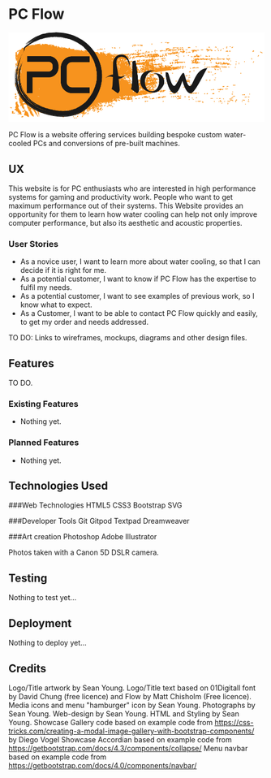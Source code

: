# PC Flow 

![Image of site title and logo](source/artwork/logo.png?raw=true)

PC Flow is a website offering services building bespoke custom water-cooled PCs and conversions of pre-built machines.
 
## UX

This website is for PC enthusiasts who are interested in high performance systems for gaming and productivity work. People who want to get maximum performance out of their systems. This Website provides an opportunity for them to learn how water cooling can help not only improve computer performance, but also its aesthetic and acoustic properties.

### User Stories
* As a novice user, I want to learn more about water cooling, so that I can decide if it is right for me.
* As a potential customer, I want to know if PC Flow has the expertise to fulfil my needs.
* As a potential customer, I want to see examples of previous work, so I know what to expect.
* As a Customer, I want to be able to contact PC Flow quickly and easily, to get my order and needs addressed.


TO DO: Links to wireframes, mockups, diagrams and other design files.

## Features

TO DO.

### Existing Features

- Nothing yet.

### Planned Features

- Nothing yet.

## Technologies Used

###Web Technologies
HTML5
CSS3
Bootstrap
SVG

###Developer Tools
Git
Gitpod
Textpad
Dreamweaver

###Art creation
Photoshop
Adobe Illustrator

Photos taken with a Canon 5D DSLR camera.

## Testing

Nothing to test yet...

## Deployment

Nothing to deploy yet...

## Credits

Logo/Title artwork by Sean Young.
Logo/Title text based on 01Digitall font by David Chung (free licence) and Flow by Matt Chisholm (Free licence).
Media icons and menu "hamburger" icon by Sean Young.
Photographs by Sean Young.
Web-design by Sean Young.
HTML and Styling by Sean Young.
Showcase Gallery code based on example code from https://css-tricks.com/creating-a-modal-image-gallery-with-bootstrap-components/ by Diego Vogel
Showcase Accordian based on example code from https://getbootstrap.com/docs/4.3/components/collapse/
Menu navbar based on example code from https://getbootstrap.com/docs/4.0/components/navbar/